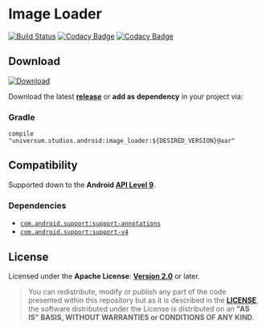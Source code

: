 Image Loader
===============

[![Build Status](https://travis-ci.org/universum-studios/android_image_loader.svg?branch=master)](https://travis-ci.org/universum-studios/android_image_loader)
[![Codacy Badge](https://api.codacy.com/project/badge/Grade/f5d740b5071a4320be8f22b651509086)](https://www.codacy.com/app/universum-studios/android_image_loader?utm_source=github.com&amp;utm_medium=referral&amp;utm_content=universum-studios/android_image_loader&amp;utm_campaign=Badge_Grade)
[![Codacy Badge](https://api.codacy.com/project/badge/Coverage/f5d740b5071a4320be8f22b651509086)](https://www.codacy.com/app/universum-studios/android_image_loader?utm_source=github.com&utm_medium=referral&utm_content=universum-studios/android_image_loader&utm_campaign=Badge_Coverage)

## Download ##
[![Download](https://api.bintray.com/packages/universum-studios/android/universum.studios.android%3Aimage-loader/images/download.svg)](https://bintray.com/universum-studios/android/universum.studios.android%3Aimage-loader/_latestVersion)

Download the latest **[release](https://github.com/universum-studios/android_image_loader/releases "Latest Releases page")** or **add as dependency** in your project via:

### Gradle ###

    compile "universum.studios.android:image_loader:${DESIRED_VERSION}@aar"

## Compatibility ##

Supported down to the **Android [API Level 9](http://developer.android.com/about/versions/android-2.3.html "See API highlights")**.

### Dependencies ###

- [`com.android.support:support-annotations`](https://developer.android.com/topic/libraries/support-library/packages.html#annotations)
- [`com.android.support:support-v4`](https://developer.android.com/topic/libraries/support-library/packages.html#v4)

## License ##

Licensed under the **Apache License**: **[Version 2.0](http://www.apache.org/licenses/LICENSE-2.0)** or later.

> You can redistribute, modify or publish any part of the code presented within this repository but as it is described in the [**LICENSE**](https://github.com/universum-studios/android_image_loader/blob/master/LICENSE.md), the software distributed under the License is distributed on an **"AS IS" BASIS, WITHOUT WARRANTIES or CONDITIONS OF ANY KIND**.
